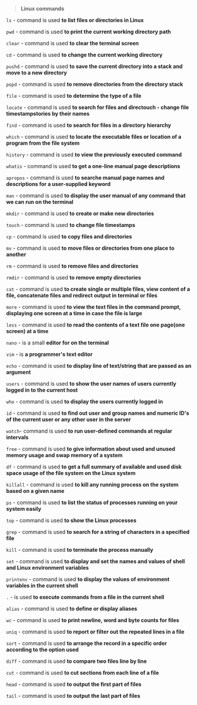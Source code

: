 >**Linux commands**

```ls``` - command is used **to list files or directories in Linux**

```pwd``` - command is used **to print the current working directory path**

```clear``` - command is used **to clear the terminal screen**

```cd``` - command is used **to change the current working directory**

```pushd``` - command is used **to save the current directory into a stack and move to a new directory**

```popd``` - command is used **to remove directories from the directory stack**

```file``` - command is used **to determine the type of a file**

```locate``` - command is used **to search for files and directouch - change file timestampstories by their names**

```find``` - command is used **to search for files in a directory hierarchy**

```which``` - command is used **to locate the executable files or location of a program from the file system**

```history``` - command is used **to view the previously executed command**

```whatis``` - command is used **to get a one-line manual page descriptions**

```apropos``` - command is used **to searche manual page names and descriptions for a user-supplied keyword**

```man``` - command is used **to display the user manual of any command that we can run on the terminal**

```mkdir``` - command is used **to create or make new directories**

```touch``` - command is used **to change file timestamps**

```cp``` - command is used **to copy files and directories**

```mv``` - command is used **to move files or directories from one place to another**

```rm``` - command is used **to remove files and directories**

```rmdir``` - command is used **to remove empty directories**

```cat``` - command is used **to create single or multiple files, view content of a file, concatenate files and redirect output in terminal or files**

```more``` - command is used **to view the text files in the command prompt, displaying one screen at a time in case the file is large**

```less``` - command is used **to read the contents of a text file one page(one screen) at a time**

```nano``` - is a small **editor for on the terminal**

```vim``` - is **a programmer's text editor**

```echo``` - command is used **to display line of text/string that are passed as an argument**

```users``` - command is used **to show the user names of users currently logged in to the current host**

```who``` - command is used **to display the users currently logged in**

```id``` - command is used **to find out user and group names and numeric ID's of the current user or any other user in the server**

```watch```- command is used **to run user-defined commands at regular intervals**

```free``` - command is used **to give information about used and unused memory usage and swap memory of a system**

```df``` - command is used **to get a full summary of available and used disk space usage of the file system on the Linux system**

```killall``` - command is used **to kill any running process on the system based on a given name**

```ps``` - command is used **to list the status of processes running on your system easily**

```top``` - command is used **to show the Linux processes**

```grep``` - command is used **to search for a string of characters in a specified file**

```kill``` - command is used **to terminate the process manually**

```set``` - command is used **to display and set the names and values of shell and Linux environment variables**

```printenv``` - command is used **to display the values of environment variables in the current shell**

```.``` - is used **to execute commands from a file in the current shell**

```alias``` - command is used **to define or display aliases**

```wc``` - command is used **to print newline, word and byte counts for files**

 ```uniq``` - command is used **to report or filter out the repeated lines in a file**
 
 ```sort``` - command is used **to arrange the record in a specific order according to the option used**

```diff``` - command is used **to compare two files line by line**

```cut``` - command is used **to cut sections from each line of a file**

```head``` - command is used **to output the first part of files**

```tail``` - command is used **to output the last part of files**

